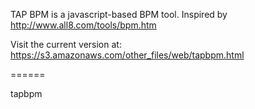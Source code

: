 TAP BPM is a javascript-based BPM tool.  Inspired by http://www.all8.com/tools/bpm.htm  

Visit the current version at: https://s3.amazonaws.com/other_files/web/tapbpm.html

======

tapbpm
